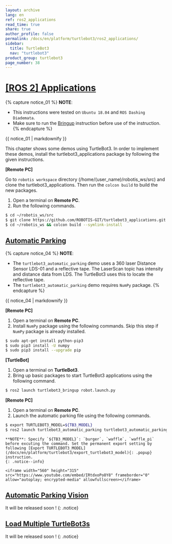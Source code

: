 ```yaml
---
layout: archive
lang: en
ref: ros2_applications
read_time: true
share: true
author_profile: false
permalink: /docs/en/platform/turtlebot3/ros2_applications/
sidebar:
  title: TurtleBot3
  nav: "turtlebot3"
product_group: turtlebot3
page_number: 38
---
```


<div style="counter-reset: h1 24"></div>

# [[ROS 2] Applications](#ros-2-applications)

{% capture notice_01 %}
**NOTE**:
- This instructions were tested on `Ubuntu 18.04` and `ROS Dashing Diademata`.
- Make sure to run the [Bringup](/docs/en/platform/turtlebot3/ros2_bringup/#bringup) instruction before use of the instruction.
{% endcapture %}
<div class="notice--info">{{ notice_01 | markdownify }}</div>

This chapter shows some demos using TurtleBot3. In order to implement these demos, install the turtlebot3_applications package by following the given instructions.

**[Remote PC]** 

Go to `robotis workspace` directory (/home/(user_name)/robotis_ws/src) and clone the turtlebot3_applications. Then run the `colcon build` to build the new packages.

1. Open a terminal on **Remote PC**.
2. Run the following commands.
``` bash
$ cd ~/robotis_ws/src
$ git clone https://github.com/ROBOTIS-GIT/turtlebot3_applications.git
$ cd ~/robotis_ws && colcon build --symlink-install
```

<!-- 

## [TurtleBot Follower Demo](#turtlebot-follower-demo)

{% capture notice_02 %}
**NOTE**:
- The follower demo was implemented only using a 360 Laser Distance Sensor LDS-01. a classification algorithm is used based on previous fitting with samples of person and obstacles positions to take actions. It follows someone in front of the robot within a 50 centimeter range and 140 degrees.
- Running the follower demo in an area with obstacles may not work well. Therefore, it is recommended to run the demo in an open area without obstacles.
{% endcapture %}
<div class="notice--info">{{ notice_02 | markdownify }}</div>

**[TurtleBot]** 

In order to run this demo, parameter in LIDAR launch file has to be modified. 
In the param tag with `frame_id` as a name, replace `base_scan` to `odom` and save the file as shown in the below images.

1. Open a terminal on **TurtleBot3**.
2. Run the following commands.
``` bash
$ nano ~/robotis_ws/src/turtlebot3/turtlebot3_bringup/launch/turtlebot3_lidar.launch.py
```

    **NOTE**: Turtlebot Follower Demo requires `scikit-learn`, `NumPy` and `ScyPy` packages.
    {: .notice--info}

**[Remote PC]** 

1. Open a terminal on **Remote PC**.
2. Install `scikit-learn`, `NumPy`, and `ScyPy` packages using the following commands.
``` bash
$ sudo apt-get install python-pip3
$ sudo pip3 install -U scikit-learn numpy scipy
$ sudo pip3 install --upgrade pip
```

**[TurtleBot]** 

1. Open a terminal on **TurtleBot3**.
2. Launch the [bringup](/docs/en/platform/turtlebot3/ros2_bringup/#bringup) package using the following commands.
```bash
$ ros2 launch turtlebot3_bringup robot.launch.py
```

**[Remote PC]**

1. Open a terminal on **Remote PC**.
2. Launch `turtlebot3_follower` using the following command.
``` bash
$ ros2 launch turtlebot3_follower turtlebot3_follower.launch.py
```

    <iframe width="560" height="315" src="https://www.youtube.com/embed/w9YTxZVY6yQ" frameborder="0" allowfullscreen></iframe> 
    
-->

## [Automatic Parking](#automatic-parking)

{% capture notice_04 %}
**NOTE**:
- The `turtlebot3_automatic_parking` demo uses a 360 laser Distance Sensor LDS-01 and a reflective tape. The LaserScan topic has intensity and distance data from LDS. The TurtleBot3 uses this to locate the reflective tape.
- The `turtlebot3_automatic_parking` demo requires `NumPy` package.
{% endcapture %}
<div class="notice--info">{{ notice_04 | markdownify }}</div>

**[Remote PC]** 

1. Open a terminal on **Remote PC**.
2. Install `NumPy` package using the following commands. Skip this step if `NumPy` package is already installed.
``` bash
$ sudo apt-get install python-pip3
$ sudo pip3 install -U numpy
$ sudo pip3 install --upgrade pip
```

**[TurtleBot]** 

1. Open a terminal on **TurtleBot3**.
2. Bring up basic packages to start TurtleBot3 applications using the following command.
```bash
$ ros2 launch turtlebot3_bringup robot.launch.py
```

**[Remote PC]** 

1. Open a terminal on **Remote PC**.
2. Launch the automatic parking file using the following commands.
``` bash
$ export TURTLEBOT3_MODEL=${TB3_MODEL}
$ ros2 launch turtlebot3_automatic_parking turtlebot3_automatic_parking.launch.py
```
  
    **NOTE**: Specify `${TB3_MODEL}`: `burger`, `waffle`, `waffle_pi` before excuting the command. Set the permanent export setting by following [Export TURTLEBOT3_MODEL](/docs/en/platform/turtlebot3/export_turtlebot3_model){: .popup} instruction.
    {: .notice--info}

    <iframe width="560" height="315" src="https://www.youtube.com/embed/IRtdxoPo8Y8" frameborder="0" allow="autoplay; encrypted-media" allowfullscreen></iframe>

## [Automatic Parking Vision](#automatic-parking-vision)

It will be released soon ! 
{: .notice}

## [Load Multiple TurtleBot3s](#load-multiple-turtlebot3s)

It will be released soon ! 
{: .notice}
